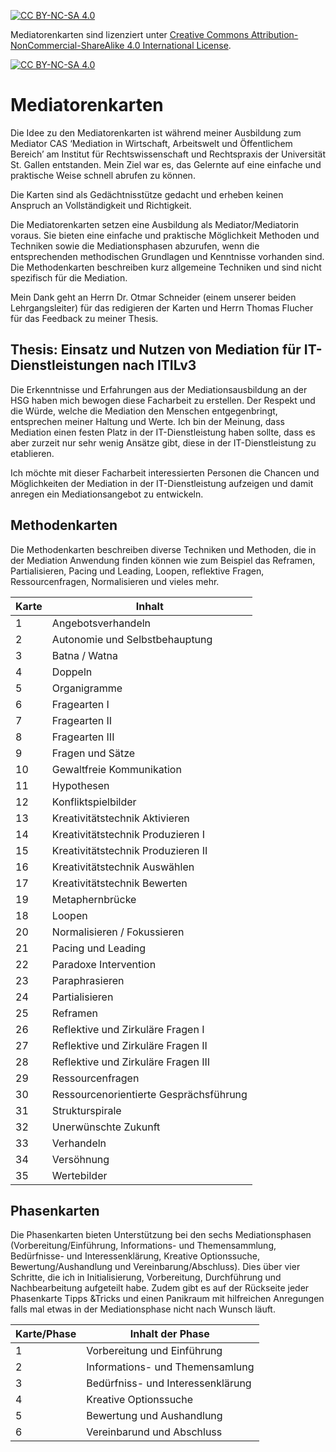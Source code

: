 [![CC BY-NC-SA 4.0][cc-by-nc-sa-shield]][cc-by-nc-sa]

Mediatorenkarten sind lizenziert unter
[Creative Commons Attribution-NonCommercial-ShareAlike 4.0 International License][cc-by-nc-sa].

[![CC BY-NC-SA 4.0][cc-by-nc-sa-image]][cc-by-nc-sa]

[cc-by-nc-sa]: http://creativecommons.org/licenses/by-nc-sa/4.0/
[cc-by-nc-sa-image]: https://licensebuttons.net/l/by-nc-sa/4.0/88x31.png
[cc-by-nc-sa-shield]: https://img.shields.io/badge/License-CC%20BY--NC--SA%204.0-lightgrey.svg

# Mediatorenkarten

Die Idee zu den Mediatorenkarten ist während meiner Ausbildung zum Mediator CAS ‘Mediation in Wirtschaft, Arbeitswelt und Öffentlichem Bereich’ am Institut für Rechtswissenschaft und Rechtspraxis der Universität St. Gallen entstanden. Mein Ziel war es, das Gelernte auf eine einfache und praktische Weise schnell abrufen zu können.

Die Karten sind als Gedächtnisstütze gedacht und erheben keinen Anspruch an Vollständigkeit und Richtigkeit.

Die Mediatorenkarten setzen eine Ausbildung als Mediator/Mediatorin voraus. Sie bieten eine einfache und praktische Möglichkeit Methoden und Techniken sowie die Mediationsphasen abzurufen, wenn die entsprechenden methodischen Grundlagen und Kenntnisse vorhanden sind. Die Methodenkarten beschreiben kurz allgemeine Techniken und sind nicht spezifisch für die Mediation. 

Mein Dank geht an Herrn Dr. Otmar Schneider (einem unserer beiden Lehrgangsleiter) für das redigieren der Karten und Herrn Thomas Flucher für das Feedback zu meiner Thesis. 

## Thesis: Einsatz und Nutzen von Mediation für IT-Dienstleistungen nach ITILv3

Die Erkenntnisse und Erfahrungen aus der Mediationsausbildung an der HSG haben mich bewogen diese Facharbeit zu erstellen. Der Respekt und die Würde, welche die Mediation den Menschen entgegenbringt, entsprechen meiner Haltung und Werte. Ich bin der Meinung, dass Mediation einen festen Platz in der IT-Dienstleistung haben sollte, dass es aber zurzeit nur sehr wenig Ansätze gibt, diese in der IT-Dienstleistung zu etablieren.

Ich möchte mit dieser Facharbeit interessierten Personen die Chancen und Möglichkeiten der Mediation in der IT-Dienstleistung aufzeigen und damit anregen ein Mediationsangebot zu entwickeln.


## Methodenkarten

Die Methodenkarten beschreiben diverse Techniken und Methoden, die in der Mediation Anwendung finden können wie zum Beispiel das Reframen, Partialisieren, Pacing und Leading, Loopen, reflektive Fragen, Ressourcenfragen, Normalisieren und vieles mehr.

| Karte | Inhalt |
| - | - |
|1|	Angebotsverhandeln
|2|	Autonomie und Selbstbehauptung
|3|	Batna / Watna
|4|	Doppeln
|5|	Organigramme
|6|	Fragearten I
|7|	Fragearten II
|8|	Fragearten III
|9|	Fragen und Sätze
|10|	Gewaltfreie Kommunikation
|11|	Hypothesen
|12|	Konfliktspielbilder
|13|	Kreativitätstechnik Aktivieren
|14|	Kreativitätstechnik Produzieren I
|15|	Kreativitätstechnik Produzieren II
|16|	Kreativitätstechnik Auswählen
|17|	Kreativitätstechnik Bewerten
|19|	Metaphernbrücke
|18| Loopen
|20|	Normalisieren / Fokussieren
|21|	Pacing und Leading
|22|	Paradoxe Intervention
|23| 	Paraphrasieren
|24|	Partialisieren
|25|	Reframen
|26|	Reflektive und Zirkuläre Fragen I
|27|	Reflektive und Zirkuläre Fragen II
|28|	Reflektive und Zirkuläre Fragen III
|29|	Ressourcenfragen
|30|	Ressourcenorientierte Gesprächsführung
|31|	Strukturspirale
|32|	Unerwünschte Zukunft
|33|	Verhandeln
|34|	Versöhnung
|35|	Wertebilder

## Phasenkarten

Die Phasenkarten bieten Unterstützung bei den sechs Mediationsphasen (Vorbereitung/Einführung, Informations- und Themensammlung, Bedürfnisse- und Interessenklärung, Kreative Optionssuche, Bewertung/Aushandlung und Vereinbarung/Abschluss). Dies über vier Schritte, die ich in Initialisierung, Vorbereitung, Durchführung und Nachbearbeitung aufgeteilt habe. Zudem gibt es auf der Rückseite jeder Phasenkarte Tipps &Tricks und einen Panikraum mit hilfreichen Anregungen falls mal etwas in der Mediationsphase nicht nach Wunsch läuft.

| Karte/Phase | Inhalt der Phase |
| - | - |
|1|	Vorbereitung und Einführung
|2|	Informations- und Themensamlung
|3| Bedürfniss- und Interessenklärung
|4| Kreative Optionssuche
|5| Bewertung und Aushandlung
|6| Vereinbarund und Abschluss

